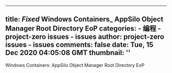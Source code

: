 
---
title: _Fixed_ Windows Containers_ AppSilo Object Manager Root Directory EoP
categories: 
    - 编程
    - project-zero issues - issues
author: project-zero issues - issues
comments: false
date: Tue, 15 Dec 2020 04:05:08 GMT
thumbnail: ''
---

<div>   
Windows Containers: AppSilo Object Manager Root Directory EoP  
</div>
            